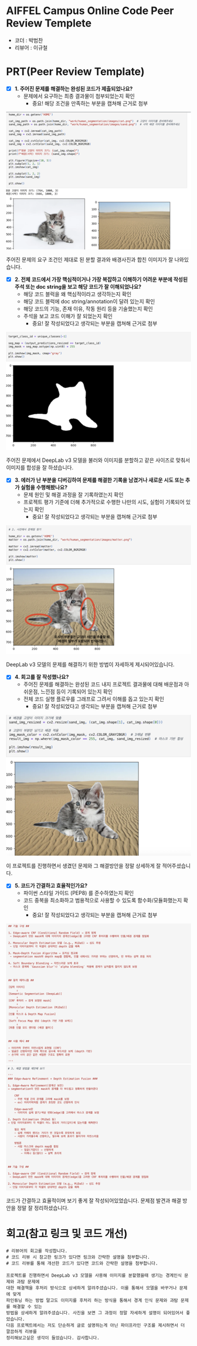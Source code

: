 # AIFFEL Campus Online Code Peer Review Templete
- 코더 : 박범찬
- 리뷰어 : 이규철


# PRT(Peer Review Template)
- [X]  **1. 주어진 문제를 해결하는 완성된 코드가 제출되었나요?**
    - 문제에서 요구하는 최종 결과물이 첨부되었는지 확인
        - 중요! 해당 조건을 만족하는 부분을 캡쳐해 근거로 첨부

![picture](images/ex04_1.png)

주어진 문제의 요구 조건인 제대로 된 분할 결과와 배경사진과 합친 이미지가 잘 나와있습니다.
    
- [X]  **2. 전체 코드에서 가장 핵심적이거나 가장 복잡하고 이해하기 어려운 부분에 작성된 
주석 또는 doc string을 보고 해당 코드가 잘 이해되었나요?**
    - 해당 코드 블럭을 왜 핵심적이라고 생각하는지 확인
    - 해당 코드 블럭에 doc string/annotation이 달려 있는지 확인
    - 해당 코드의 기능, 존재 이유, 작동 원리 등을 기술했는지 확인
    - 주석을 보고 코드 이해가 잘 되었는지 확인
        - 중요! 잘 작성되었다고 생각되는 부분을 캡쳐해 근거로 첨부

![picture](images/ex04_2.png)

주어진 문제에서 DeepLab v3 모델을 불러와 이미지를 분할하고 같은 사이즈로 맞춰서 이미지를 합성을 잘 하셨습니다.
        
- [X]  **3. 에러가 난 부분을 디버깅하여 문제를 해결한 기록을 남겼거나
새로운 시도 또는 추가 실험을 수행해봤나요?**
    - 문제 원인 및 해결 과정을 잘 기록하였는지 확인
    - 프로젝트 평가 기준에 더해 추가적으로 수행한 나만의 시도, 
    실험이 기록되어 있는지 확인
        - 중요! 잘 작성되었다고 생각되는 부분을 캡쳐해 근거로 첨부

![picture](images/ex04_3.png)

DeepLab v3 모델의 문제를 해결하기 위한 방법이 자세하게 제시되어있습니다.
        
- [X]  **4. 회고를 잘 작성했나요?**
    - 주어진 문제를 해결하는 완성된 코드 내지 프로젝트 결과물에 대해
    배운점과 아쉬운점, 느낀점 등이 기록되어 있는지 확인
    - 전체 코드 실행 플로우를 그래프로 그려서 이해를 돕고 있는지 확인
        - 중요! 잘 작성되었다고 생각되는 부분을 캡쳐해 근거로 첨부

![picture](images/ex04_4.png)

이 프로젝트를 진행하면서 생겼던 문제와 그 해결방안을 정말 상세하게 잘 적어주셨습니다.
        
- [X]  **5. 코드가 간결하고 효율적인가요?**
    - 파이썬 스타일 가이드 (PEP8) 를 준수하였는지 확인
    - 코드 중복을 최소화하고 범용적으로 사용할 수 있도록 함수화/모듈화했는지 확인
        - 중요! 잘 작성되었다고 생각되는 부분을 캡쳐해 근거로 첨부

![picture](images/ex04_5.png)
![picture](images/ex04_6.png)

코드가 간결하고 효율적이며 보기 좋게 잘 작성되어있었습니다. 문제점 발견과 해결 방안을 정말 잘 정리하셨습니다.

# 회고(참고 링크 및 코드 개선)
```
# 리뷰어의 회고를 작성합니다.
# 코드 리뷰 시 참고한 링크가 있다면 링크와 간략한 설명을 첨부합니다.
# 코드 리뷰를 통해 개선한 코드가 있다면 코드와 간략한 설명을 첨부합니다.

프로젝트를 진행하면서 DeepLab v3 모델을 사용해 이미지를 분할했을때 생기는 경계인식 문제와 과탐 문제에
대한 해결책을 후처리 방식으로 상세하게 알려주셨습니다. 이를 통해서 모델을 바꾸거나 문제에 맞게
파인튜닝 하는 방법 말고도 이미지를 후처리 하는 방식을 통해서 경계 인식 문제와 과탐 문제를 해결할 수 있는
방법을 상세하게 알려주셨습니다. 사진을 보면 그 과정이 정말 자세하게 설명이 되어있어서 좋았습니다.
다음 프로젝트에서는 저도 단순하게 글로 설명하는게 아닌 파이프라인 구조를 제시하면서 더 깔끔하게 리뷰를
정리해보고싶은 생각이 들었습니다. 감사합니다.

```
